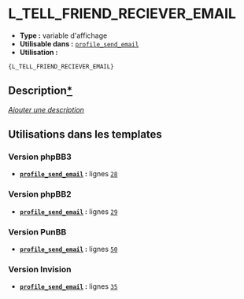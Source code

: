 # L_TELL_FRIEND_RECIEVER_EMAIL
* __Type :__ variable d'affichage
* __Utilisable dans :__ [`profile_send_email`](../tpl/profile_send_email.md#readme)
* __Utilisation :__

```smarty
{L_TELL_FRIEND_RECIEVER_EMAIL}
```

## Description[*](https://fa-tvars.appspot.com/var/L_TELL_FRIEND_RECIEVER_EMAIL)
[*Ajouter une description*](https://fa-tvars.appspot.com/var/L_TELL_FRIEND_RECIEVER_EMAIL)

## Utilisations dans les templates

### Version phpBB3
* __[`profile_send_email`](../tpl/profile_send_email.md#readme) :__ lignes [`28`](../src/prosilver/profile_send_email.tpl#L28)

### Version phpBB2
* __[`profile_send_email`](../tpl/profile_send_email.md#readme) :__ lignes [`29`](../src/subsilver/profile_send_email.tpl#L29)

### Version PunBB
* __[`profile_send_email`](../tpl/profile_send_email.md#readme) :__ lignes [`50`](../src/punbb/profile_send_email.tpl#L50)

### Version Invision
* __[`profile_send_email`](../tpl/profile_send_email.md#readme) :__ lignes [`35`](../src/invision/profile_send_email.tpl#L35)

